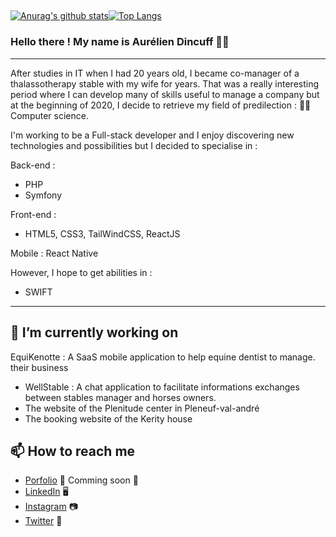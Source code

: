 ##
[![Anurag's github stats](https://github-readme-stats.vercel.app/api?username=aurelien22)](https://github.com/anuraghazra/github-readme-stats)[![Top Langs](https://github-readme-stats.vercel.app/api/top-langs/?username=aurelien22&layout=compact)](https://github.com/aurelien22/github-readme-stats)

### Hello there ! My name is Aurélien Dincuff 👋😄
--- 
After studies in IT when I had 20 years old, I became co-manager of a thalassotherapy stable with my wife for years.
That was a really interesting period where I can develop many of skills useful to manage a company but at the beginning of 2020, I decide to retrieve my field of predilection : 👨‍💻 Computer science.

I'm working to be a Full-stack developer and I enjoy discovering new technologies and possibilities but I decided to specialise in : 

Back-end :

  - PHP
  - Symfony

Front-end :

  - HTML5, CSS3, TailWindCSS, ReactJS

Mobile : React Native


However, I hope to get abilities in :

  - SWIFT

--- 

## 🔭 **I’m currently working on**

 EquiKenotte : A SaaS mobile application to help equine dentist to manage. their business
- WellStable : A chat application to facilitate informations exchanges between stables manager and horses owners.
- The website of the Plenitude center in Pleneuf-val-andré
- The booking website of the Kerity house

## 📫 How to reach me
- [Porfolio](https://localhost) 🌇 Comming soon 🚀
- [LinkedIn](https://www.linkedin.com/in/aurélien-dincuff-co-gerant-entreprise/) 🖥
- [Instagram](https://www.instagram.com/aurelien_dincuff) 📷
- [Twitter](https://twitter.com/darklondon22) 🐤


